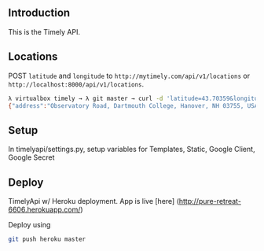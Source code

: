 
Introduction
------------

This is the Timely API.

## Locations

POST `latitude` and `longitude` to
`http://mytimely.com/api/v1/locations` or
`http://localhost:8000/api/v1/locations`.

```sh
λ virtualbox timely → λ git master → curl -d 'latitude=43.70359&longitude=-72.286756' http://localhost:8000/api/v1/locations
{"address":"Observatory Road, Dartmouth College, Hanover, NH 03755, USA","created_at":"2013-02-13T00:30:08Z","id":1,"latitude":"43.70359","longitude":"-72.286756","updated_at":"2013-02-13T00:30:08Z"}
```

Setup
------
In timelyapi/settings.py, setup variables for Templates, Static, Google
Client, Google Secret

Deploy
------

TimelyApi w/ Heroku deployment. App is live [here] (http://pure-retreat-6606.herokuapp.com/)

Deploy using
```sh
git push heroku master
```
